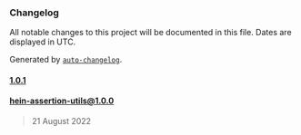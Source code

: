 ### Changelog

All notable changes to this project will be documented in this file. Dates are displayed in UTC.

Generated by [`auto-changelog`](https://github.com/CookPete/auto-changelog).

#### [1.0.1](https://github.com/KristjanTammekivi/hein/compare/hein-assertion-utils@1.0.0...1.0.1)

#### hein-assertion-utils@1.0.0

> 21 August 2022
